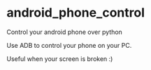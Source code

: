 # android_phone_control
Control your android phone over python

Use ADB to control your phone on your PC.

Useful when your screen is broken :)
